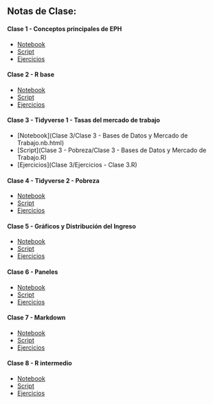 ﻿## Notas de Clase:

#### Clase 1 - Conceptos principales de EPH

- [Notebook]()
- [Script]()
- [Ejercicios]()

#### Clase 2 - R base

- [Notebook]()
- [Script]()
- [Ejercicios]()

#### Clase 3 - Tidyverse 1 - Tasas del mercado de trabajo

- [Notebook](Clase 3/Clase 3 - Bases de Datos y Mercado de Trabajo.nb.html)
- [Script](Clase 3 - Pobreza/Clase 3 - Bases de Datos y Mercado de Trabajo.R)
- [Ejercicios](Clase 3/Ejercicios - Clase 3.R)

#### Clase 4 - Tidyverse 2 - Pobreza

- [Notebook]()
- [Script]()
- [Ejercicios]()

#### Clase 5 - Gráficos y Distribución del Ingreso

- [Notebook]()
- [Script]()
- [Ejercicios]()

#### Clase 6 - Paneles

- [Notebook]()
- [Script]()
- [Ejercicios]()

#### Clase 7 - Markdown

- [Notebook]()
- [Script]()
- [Ejercicios]()

#### Clase 8 - R intermedio

- [Notebook]()
- [Script]()
- [Ejercicios]()
